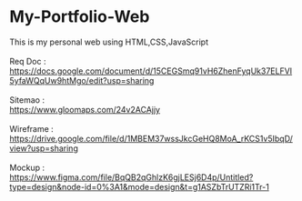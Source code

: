 # My-Portfolio-Web
This is my personal web using HTML,CSS,JavaScript <br><br>
Req Doc : <br>
https://docs.google.com/document/d/15CEGSmq91vH6ZhenFyqUk37ELFVI5yfaWQqUw9htMgo/edit?usp=sharing <br><br>
Sitemao : <br>
https://www.gloomaps.com/24v2ACAjjy <br><br>
Wireframe : <br>
https://drive.google.com/file/d/1MBEM37wssJkcGeHQ8MoA_rKCS1v5IbqD/view?usp=sharing <br><br>
Mockup : <br>
https://www.figma.com/file/BqQB2qGhlzK6gjLESj6D4p/Untitled?type=design&node-id=0%3A1&mode=design&t=g1ASZbTrUTZRi1Tr-1  <br><br>
